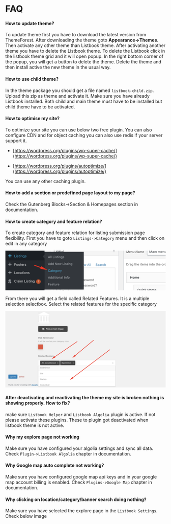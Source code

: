 # FAQ

#### How to update theme?

To update theme first you have to download the latest version from ThemeForest. After downloading the theme goto **Appearance-&gt;Themes**. Then activate any other theme than Listbook theme. After activating another theme you have to delete the Listbook theme. To delete the Listbook click in the listbook theme grid and it will open popup. In the right bottom corner of the popup, you will get a button to delete the theme. Delete the theme and then install active the new theme in the usual way.

#### How to use child theme?

In the theme package you should get a file named `listbook-child.zip`. Upload this zip as theme and activate it. Make sure you have already Listbook installed. Both child and main theme must have to be installed but child theme have to be activated.

#### How to optimise my site?

To optimize your site you can use below two free plugin. You can also configure CDN and for object caching you can also use redis if your server support it.

* [https://wordpress.org/plugins/wp-super-cache/](https://wordpress.org/plugins/wp-super-cache/)

* [https://wordpress.org/plugins/autoptimize/](https://wordpress.org/plugins/autoptimize/)

You can use any other caching plugin.

#### How to add a section or predefined page layout to my page?

Check the Gutenberg Blocks-&gt;Section & Homepages section in documentation.

#### How to create category and feature relation?

To create category and feature relation for listing submission page flexibility. First you have to goto `Listings->Category` menu and then click on edit in any category

![](/assets/category-page.png)

From there you will get a field called Related Features. It is a multiple selection selectbox. Select the related features for the specific category

![](/assets/related-feature.png)

#### After deactivating and reactivating the theme my site is broken nothing is showing properly. How to fix?

make sure `Listbook Helper` and `Listbook Algolia` plugin is active. If not please activate these plugins. These to plugin got deactivated when listbook theme is not active.

#### Why my explore page not working

Make sure you have configured your algolia settings and sync all data. Check `Plugin->Listbook Algolia` chapter in documentation.

#### Why Google map auto complete not working?

Make sure you have configured google map api keys and in your google map account billing is enabled. Check `Plugins->Google Map` chapter in documentation.

#### Why clicking on location/category/banner search doing nothing?

Make sure you have selected the explore page in the `Listbook Settings`. Check below image


